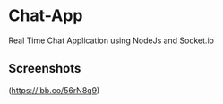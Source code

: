 # Chat-App
Real Time Chat Application using NodeJs and Socket.io

## Screenshots
(https://ibb.co/56rN8q9)

